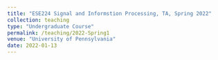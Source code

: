 ```yaml
---
title: "ESE224 Signal and Informstion Processing, TA, Spring 2022"
collection: teaching
type: "Undergraduate Course"
permalink: /teaching/2022-Spring1
venue: "University of Pennsylvania"
date: 2022-01-13
---
```


